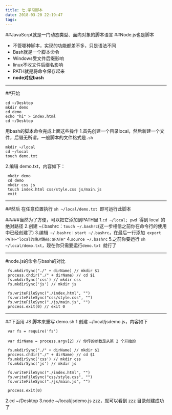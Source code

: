 ```yaml
---
title: 七.学习脚本
date: 2018-03-20 22:19:47
tags:
---
```

##JavaScrpt就是一门动态类型、面向对象的脚本语言
##Node.js也是脚本
- 不管哪种脚本，实现的功能都差不多，只是语法不同
- Bash就是一个脚本命令
- Windows受文件后缀影响
- linux不收文件后缀名影响
- PATH就是将命令保存起来
- **node对应bash**
***
##开始
```
cd ~/Desktop
mkdir demo
cd demo
echo "hi" > index.html
cd ~/Desktop
```
用bash的脚本命令完成上面这些操作
1.首先创建一个目录local，然后新建一个文件，后缀无所谓，一般脚本的文件格式是`.sh`
```
mkdir ~/local
cd ~/local
touch demo.txt
```
2.编辑 demo.txt，内容如下：
```
 mkdir demo
 cd demo
 mkdir css js
 touch index.html css/style.css js/main.js
 exit
```
---
##然后
在任意位置执行 `sh ~/local/demo.txt `即可运行此脚本

#####当然为了方便，可以把它添加到PATH里
1.`cd ~/local; pwd `得到 local 的绝对路径
2.创建 ~/.bashrc：`touch ~/.bashrc`(这一步相信之前你在命令行的使用中已经创建了)
3.编辑` ~/.bashrc：start ~/.bashrc`，在最后一行添加` export PATH="local的绝对路径:$PATH"`
4.`source ~/.bashrc`
5.之前你要运行 `sh ~/local/demo.txt`，现在你只需要运行`demo.txt `就行了
***
#node.js的命令与bash的对比
```
 fs.mkdirSync("./" + dirName) // mkdir $1
 process.chdir("./" + dirName) // cd $1
 fs.mkdirSync('css') // mkdir css
 fs.mkdirSync('js') // mkdir js

 fs.writeFileSync("./index.html", "")
 fs.writeFileSync("css/style.css", "")
 fs.writeFileSync("./js/main.js", "")
 process.exit(0) // exit 0
```
---
##下面用 JS 脚本来重写 demo.sh
1.创建 ~/local/jsdemo.js，内容如下

````
 var fs = require('fs')

 var dirName = process.argv[2] // 你传的参数是从第 2 个开始的

 fs.mkdirSync("./" + dirName) // mkdir $1
 process.chdir("./" + dirName) // cd $1
 fs.mkdirSync('css') // mkdir css
 fs.mkdirSync('js') // mkdir js

 fs.writeFileSync("./index.html", "")
 fs.writeFileSync("css/style.css", "")
 fs.writeFileSync("./js/main.js", "")

 process.exit(0)
``````
2.cd ~/Desktop
3.node ~/local/jsdemo.js zzz，就可以看到 zzz 目录创建成功了